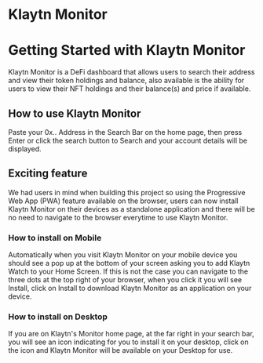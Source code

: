# Klaytn Monitor

# Getting Started with Klaytn Monitor

Klaytn Monitor is a DeFi dashboard that allows users to search their address and view their token holdings and balance, also available is the ability for users to view their NFT holdings and their balance(s) and price if available.


## How to use Klaytn Monitor

Paste your 0x.. Address in the Search Bar on the home page, then press Enter or click the search button to Search and your account details will be displayed.

## Exciting feature

We had users in mind when building this project so using the Progressive Web App (PWA) feature available on the browser, users can now install Klaytn Monitor on their devices as a standalone application and there will be no need to navigate to the browser everytime to use Klaytn Monitor.

### How to install on Mobile

Automatically when you visit Klaytn Monitor on your mobile device you should see a pop up at the bottom of your screen asking you to add Klaytn Watch to your Home Screen. If this is not the case you can navigate to the three dots at the top right of your browser, when you click it you will see Install, click on Install to download Klaytn Monitor as an application on your device.

### How to install on Desktop

If you are on Klaytn's Monitor home page, at the far right in your search bar, you will see an icon indicating for you to install it on your desktop, click on the icon and Klaytn Monitor will be available on your Desktop for use.


